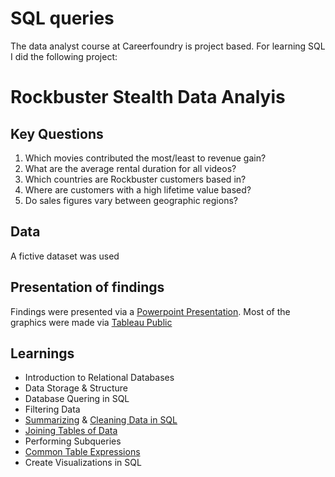 # SQL queries
The data analyst course at Careerfoundry is project based. For learning SQL I did the following project:
# Rockbuster Stealth Data Analyis
## Key Questions
1. Which movies contributed the most/least to revenue gain?
2. What are the average rental duration for all videos?
3. Which countries are Rockbuster customers based in?
4. Where are customers with a high lifetime value based?
4. Do sales figures vary between geographic regions?
## Data
A fictive dataset was used
## Presentation of findings
Findings were presented via a [Powerpoint Presentation](https://github.com/Gregor1000/Rockbuster-Stealth/blob/1770bb929bb1faff4905e8c23a2e6b0b23425ef8/Rockbuster%20Stealth%20Presentation%20Company%20Strategy.pptx).
Most of the graphics were made via [Tableau Public](https://public.tableau.com/views/RockbusterStealth_16522348297510/TopRevenueperCategory?:language=de-DE&publish=yes&:display_count=n&:origin=viz_share_link)
## Learnings
+ Introduction to Relational Databases
+ Data Storage & Structure
+ Database Quering in SQL
+ Filtering Data
+ [Summarizing](https://github.com/Gregor1000/Rockbuster-Stealth/blob/d1b21d0c917f945ab9a8ffff860030aba355cffd/SQL-queries/Summarizing%20&%20Cleaning%20Data%20in%20SQL/Descriptive%20Statistics%20SQL-Query) & [Cleaning Data in SQL](https://github.com/Gregor1000/Rockbuster-Stealth/blob/a7d6c6af044ba4cf837684ad36a623595aa922e3/SQL-queries/Summarizing%20&%20Cleaning%20Data%20in%20SQL/Find%20Missing%20Values)
+ [Joining Tables of Data](https://github.com/Gregor1000/Rockbuster-Stealth/blob/1a99d2f69b740cbe01df132ae46b8afaceb5e840/SQL-queries/Joining%20Tables%20of%20Data/Join%20Multiple%20Tables)
+ Performing Subqueries
+ [Common Table Expressions](https://github.com/Gregor1000/Rockbuster-Stealth/blob/1d693d40e3017a7c3693705c1a28b3133bef3eec/SQL-queries/Common%20Table%20Expressions/Common%20Table%20Expression%20(CTE))
+ Create Visualizations in SQL
